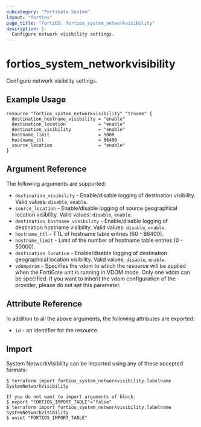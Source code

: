```yaml
---
subcategory: "FortiGate System"
layout: "fortios"
page_title: "FortiOS: fortios_system_networkvisibility"
description: |-
  Configure network visibility settings.
---
```


# fortios_system_networkvisibility
Configure network visibility settings.

## Example Usage

```hcl
resource "fortios_system_networkvisibility" "trname" {
  destination_hostname_visibility = "enable"
  destination_location            = "enable"
  destination_visibility          = "enable"
  hostname_limit                  = 5000
  hostname_ttl                    = 86400
  source_location                 = "enable"
}
```

## Argument Reference

The following arguments are supported:

* `destination_visibility` - Enable/disable logging of destination visibility. Valid values: `disable`, `enable`.
* `source_location` - Enable/disable logging of source geographical location visibility. Valid values: `disable`, `enable`.
* `destination_hostname_visibility` - Enable/disable logging of destination hostname visibility. Valid values: `disable`, `enable`.
* `hostname_ttl` - TTL of hostname table entries (60 - 86400).
* `hostname_limit` - Limit of the number of hostname table entries (0 - 50000).
* `destination_location` - Enable/disable logging of destination geographical location visibility. Valid values: `disable`, `enable`.
* `vdomparam` - Specifies the vdom to which the resource will be applied when the FortiGate unit is running in VDOM mode. Only one vdom can be specified. If you want to inherit the vdom configuration of the provider, please do not set this parameter.


## Attribute Reference

In addition to all the above arguments, the following attributes are exported:
* `id` - an identifier for the resource.

## Import

System NetworkVisibility can be imported using any of these accepted formats:
```
$ terraform import fortios_system_networkvisibility.labelname SystemNetworkVisibility

If you do not want to import arguments of block:
$ export "FORTIOS_IMPORT_TABLE"="false"
$ terraform import fortios_system_networkvisibility.labelname SystemNetworkVisibility
$ unset "FORTIOS_IMPORT_TABLE"
```
